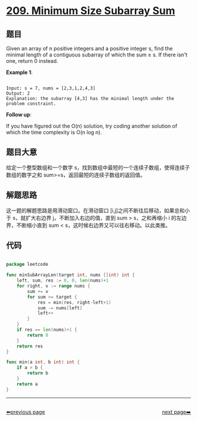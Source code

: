 # [209. Minimum Size Subarray Sum](https://leetcode.com/problems/minimum-size-subarray-sum/)

## 题目

Given an array of n positive integers and a positive integer s, find the minimal length of a contiguous subarray of which the sum ≥ s. If there isn't one, return 0 instead.

**Example 1**:

```

Input: s = 7, nums = [2,3,1,2,4,3]
Output: 2
Explanation: the subarray [4,3] has the minimal length under the problem constraint.

```

**Follow up**:       
  
If you have figured out the O(n) solution, try coding another solution of which the time complexity is O(n log n). 

## 题目大意

给定一个整型数组和一个数字 s，找到数组中最短的一个连续子数组，使得连续子数组的数字之和 sum>=s，返回最短的连续子数组的返回值。

## 解题思路

这一题的解题思路是用滑动窗口。在滑动窗口 [i,j]之间不断往后移动，如果总和小于 s，就扩大右边界 j，不断加入右边的值，直到 sum > s，之和再缩小 i 的左边界，不断缩小直到 sum < s，这时候右边界又可以往右移动。以此类推。



## 代码

```go

package leetcode

func minSubArrayLen(target int, nums []int) int {
	left, sum, res := 0, 0, len(nums)+1
	for right, v := range nums {
		sum += v
		for sum >= target {
			res = min(res, right-left+1)
			sum -= nums[left]
			left++
		}
	}
	if res == len(nums)+1 {
		return 0
	}
	return res
}

func min(a int, b int) int {
	if a > b {
		return b
	}
	return a
}

```



----------------------------------------------
<div style="display: flex;justify-content: space-between;align-items: center;">
<p><a href="https://books.halfrost.com/leetcode/ChapterFour/0200~0299/0208.Implement-Trie-Prefix-Tree/">⬅️previous page</a></p>
<p><a href="https://books.halfrost.com/leetcode/ChapterFour/0200~0299/0210.Course-Schedule-II/">next page➡️</a></p>
</div>
